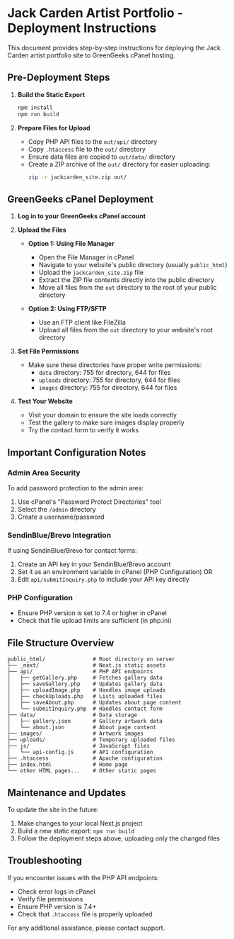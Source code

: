 # Jack Carden Artist Portfolio - Deployment Instructions

This document provides step-by-step instructions for deploying the Jack Carden artist portfolio site to GreenGeeks cPanel hosting.

## Pre-Deployment Steps

1. **Build the Static Export**
   ```bash
   npm install
   npm run build
   ```

2. **Prepare Files for Upload**
   - Copy PHP API files to the `out/api/` directory
   - Copy `.htaccess` file to the `out/` directory 
   - Ensure data files are copied to `out/data/` directory
   - Create a ZIP archive of the `out/` directory for easier uploading:
     ```bash
     zip -r jackcarden_site.zip out/
     ```

## GreenGeeks cPanel Deployment

1. **Log in to your GreenGeeks cPanel account**

2. **Upload the Files**
   - **Option 1: Using File Manager**
     - Open the File Manager in cPanel
     - Navigate to your website's public directory (usually `public_html`)
     - Upload the `jackcarden_site.zip` file
     - Extract the ZIP file contents directly into the public directory
     - Move all files from the `out` directory to the root of your public directory
     
   - **Option 2: Using FTP/SFTP**
     - Use an FTP client like FileZilla
     - Upload all files from the `out` directory to your website's root directory

3. **Set File Permissions**
   - Make sure these directories have proper write permissions:
     - `data` directory: 755 for directory, 644 for files
     - `uploads` directory: 755 for directory, 644 for files 
     - `images` directory: 755 for directory, 644 for files

4. **Test Your Website**
   - Visit your domain to ensure the site loads correctly
   - Test the gallery to make sure images display properly
   - Try the contact form to verify it works

## Important Configuration Notes

### Admin Area Security
To add password protection to the admin area:

1. Use cPanel's "Password Protect Directories" tool
2. Select the `/admin` directory
3. Create a username/password

### SendinBlue/Brevo Integration
If using SendinBlue/Brevo for contact forms:

1. Create an API key in your SendinBlue/Brevo account
2. Set it as an environment variable in cPanel (PHP Configuration)
   OR
3. Edit `api/submitInquiry.php` to include your API key directly

### PHP Configuration
- Ensure PHP version is set to 7.4 or higher in cPanel
- Check that file upload limits are sufficient (in php.ini)

## File Structure Overview

```
public_html/               # Root directory on server
├── _next/                 # Next.js static assets
├── api/                   # PHP API endpoints
│   ├── getGallery.php     # Fetches gallery data
│   ├── saveGallery.php    # Updates gallery data
│   ├── uploadImage.php    # Handles image uploads
│   ├── checkUploads.php   # Lists uploaded files
│   ├── saveAbout.php      # Updates about page content
│   └── submitInquiry.php  # Handles contact form
├── data/                  # Data storage
│   ├── gallery.json       # Gallery artwork data
│   └── about.json         # About page content
├── images/                # Artwork images
├── uploads/               # Temporary uploaded files
├── js/                    # JavaScript files
│   └── api-config.js      # API configuration
├── .htaccess              # Apache configuration
├── index.html             # Home page
└── other HTML pages...    # Other static pages
```

## Maintenance and Updates

To update the site in the future:

1. Make changes to your local Next.js project
2. Build a new static export: `npm run build`
3. Follow the deployment steps above, uploading only the changed files

## Troubleshooting

If you encounter issues with the PHP API endpoints:
- Check error logs in cPanel
- Verify file permissions
- Ensure PHP version is 7.4+
- Check that `.htaccess` file is properly uploaded

For any additional assistance, please contact support.
